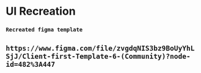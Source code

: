 # UI Recreation

### `Recreated figma template`

## `https://www.figma.com/file/zvgdqNIS3bz9BoUyYhLSjJ/Client-first-Template-6-(Community)?node-id=482%3A447`
